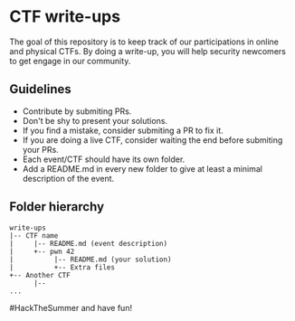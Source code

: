 # CTF write-ups
The goal of this repository is to keep track of our participations in online and physical CTFs. By doing a write-up, you will help security newcomers to get engage in our community.

## Guidelines
- Contribute by submiting PRs.
- Don't be shy to present your solutions.
- If you find a mistake, consider submiting a PR to fix it.
- If you are doing a live CTF, consider waiting the end before submiting your PRs.
- Each event/CTF should have its own folder.
- Add a README.md in every new folder to give at least a minimal description of the event.

## Folder hierarchy
```
write-ups
|-- CTF name
|     |-- README.md (event description)
|     +-- pwn 42
|          |-- README.md (your solution)
|          +-- Extra files
+-- Another CTF
      |-- 
...
```

\#HackTheSummer and have fun!
